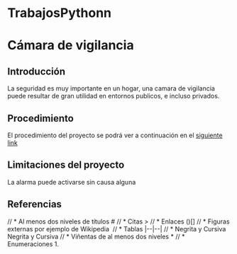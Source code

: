 # TrabajosPythonn
# Cámara de vigilancia
## Introducción
La seguridad es muy importante en un hogar, una camara de vigilancia puede resultar de gran utilidad en entornos publicos, e incluso privados.
## Procedimiento
El procedimiento del proyecto se podrá ver a continuación en el [siguiente link](https://www.instructables.com/Raspberry-Pi-as-low-cost-HD-surveillance-camera/)
## Limitaciones del proyecto
La alarma puede activarse sin causa alguna
## Referencias


// * Al menos dos niveles de títulos #
// * Citas > 
// * Enlaces ()[]
// * Figuras externas por ejemplo de Wikipedia ![]()
// * Tablas |--|--|
// * Negrita y Cursiva Negrita y Cursiva
// * Viñentas  de al menos dos niveles *
// * Enumeraciones 1.
